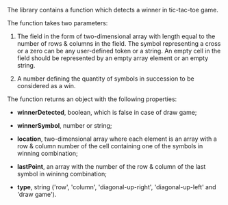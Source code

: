 
The library contains a function which detects a winner in tic-tac-toe game.  

The function takes two parameters:  

1. The field in the form of two-dimensional array with length equal to the number of rows & columns in the field. The  symbol representing a cross or a zero can be any user-defined token or a string. An empty cell in the field should   be represented by an empty array element or an empty string.  

2. A number defining the quantity of symbols in succession to be considered as a win.    

The function returns an object with the following properties:

* **winnerDetected**, boolean, which is false in case of draw game;  
    
* **winnerSymbol**, number or string;    
    
* **location**, two-dimensional array where each element is an array with a row & column number of the cell   containing one of the symbols in winning combination;
    
* **lastPoint**, an array with the number of the row & column of the last symbol in wininng combination;    
    
* **type**, string ('row', 'column', 'diagonal-up-right', 'diagonal-up-left' and 'draw game').
